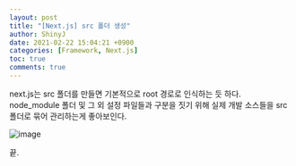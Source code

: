 ```yaml
---
layout: post
title: "[Next.js] src 폴더 생성"
author: ShinyJ
date: 2021-02-22 15:04:21 +0900
categories: [Framework, Next.js]
toc: true
comments: true
---
```


next.js는 src 폴더를 만들면 기본적으로 root 경로로 인식하는 듯 하다.
node_module 폴더 및 그 외 설정 파일들과 구분을 짓기 위해
실제 개발 소스들을 src폴더로 묶어 관리하는게 좋아보인다.

![image](https://user-images.githubusercontent.com/63823237/108669049-9f2e9c00-751f-11eb-877f-8d7da7a4cef3.png)

끝.